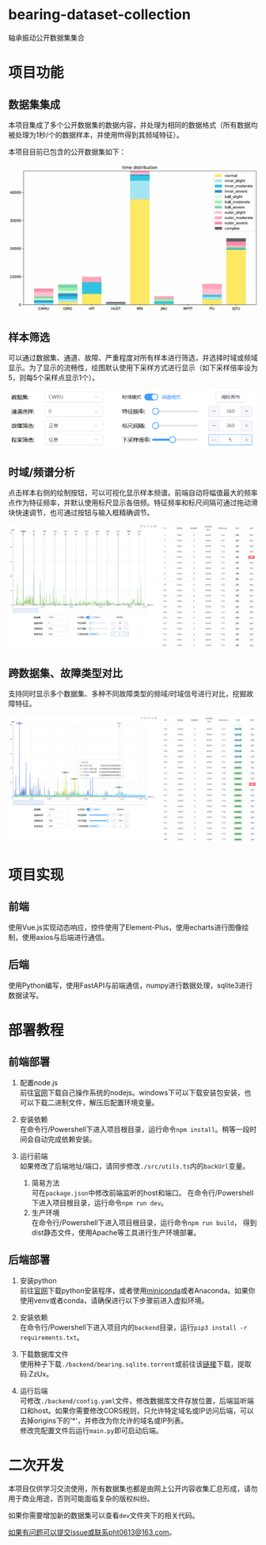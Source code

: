 # bearing-dataset-collection

轴承振动公开数据集集合

# 项目功能

## 数据集集成

本项目集成了多个公开数据集的数据内容，并处理为相同的数据格式（所有数据均被处理为1秒/个的数据样本，并使用fft得到其频域特征）。

本项目目前已包含的公开数据集如下：

<img title="" src="./images/63100dde-4afa-4cc0-9d8b-680745e6c87d.png" alt="63100dde-4afa-4cc0-9d8b-680745e6c87d" data-align="center">

## 样本筛选

可以通过数据集、通道、故障、严重程度对所有样本进行筛选，并选择时域或频域显示。为了显示的流畅性，绘图默认使用下采样方式进行显示（如下采样倍率设为5，则每5个采样点显示1个）。

![27de93db-4cd1-43b9-b79e-598684dc2f0a](./images/27de93db-4cd1-43b9-b79e-598684dc2f0a.png)

## 时域/频谱分析

点击样本右侧的绘制按钮，可以可视化显示样本频谱。前端自动将幅值最大的频率点作为特征频率，并默认使用标尺显示各倍频。特征频率和标尺间隔可通过拖动滑块快速调节，也可通过按钮与输入框精确调节。

![9c1ee8b3-6f41-45ce-8f76-e9db493d8357](./images/9c1ee8b3-6f41-45ce-8f76-e9db493d8357.png)

## 跨数据集、故障类型对比

支持同时显示多个数据集、多种不同故障类型的频域/时域信号进行对比，挖掘故障特征。

![f4839418-b5d9-440b-94a9-3fceb8ac8274](./images/f4839418-b5d9-440b-94a9-3fceb8ac8274.png)

# 项目实现

## 前端

使用Vue.js实现动态响应，控件使用了Element-Plus，使用echarts进行图像绘制，使用axios与后端进行通信。

## 后端

使用Python编写，使用FastAPI与前端通信，numpy进行数据处理，sqlite3进行数据读写。

# 部署教程

## 前端部署

1. 配置node.js  
   前往[官网](https://nodejs.org/en/download/package-manager)下载自己操作系统的nodejs。windows下可以下载安装包安装，也可以下载二进制文件，解压后配置环境变量。

2. 安装依赖  
   在命令行/Powershell下进入项目根目录，运行命令`npm install`。稍等一段时间会自动完成依赖安装。

3. 运行前端  
   如果修改了后端地址/端口，请同步修改`./src/utils.ts`内的`backUrl`变量。  
   1. 简易方法  
      可在`package.json`中修改前端监听的host和端口。
      在命令行/Powershell下进入项目根目录，运行命令`npm run dev`。
   2. 生产环境  
      在命令行/Powershell下进入项目根目录，运行命令`npm run build`， 得到dist静态文件，使用Apache等工具进行生产环境部署。

## 后端部署

1. 安装python  
   前往[官网](https://www.python.org/downloads/)下载python安装程序，或者使用[miniconda](https://docs.anaconda.com/free/miniconda/miniconda-other-installer-links/)或者Anaconda。如果你使用venv或者conda，请确保进行以下步骤前进入虚拟环境。

2. 安装依赖  
   在命令行/Powershell下进入项目内的`backend`目录，运行`pip3 install -r requirements.txt`。

3. 下载数据库文件  
   使用种子下载`./backend/bearing.sqlite.torrent`或前往该[链接](https://www.123pan.com/s/bsElVv-hGMC.html)下载，提取码:ZzUx。

4. 运行后端  
   可修改`./backend/config.yaml`文件，修改数据库文件存放位置，后端监听端口和host。如果你需要修改CORS规则，只允许特定域名或IP访问后端，可以去掉origins下的'*'，并修改为你允许的域名或IP列表。   
   修改完配置文件后运行`main.py`即可启动后端。

# 二次开发

本项目仅供学习交流使用，所有数据集也都是由网上公开内容收集汇总形成，请勿用于商业用途，否则可能面临复杂的版权纠纷。

如果你需要增加新的数据集可以查看`dev`文件夹下的相关代码。

如果有问题可以提交issue或联系pht0613@163.com。
